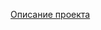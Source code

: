[Описание проекта](https://praktikum.notion.site/9-ProcrastinatePRO-68ed1e7e47b0492ab41e15203aadeed1)

